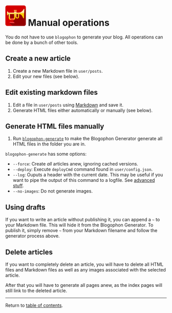 ![Blogophon -](blogophon.png) Manual operations
=================

You do not have to use `blogophon` to generate your blog. All operations can be done by a bunch of other tools.

## Create a new article

1. Create a new Markdown file in `user/posts`.
1. Edit your new files (see below).

## Edit existing markdown files

1. Edit a file in `user/posts` using [Markdown](markdown.md) and save it.
1. Generate HTML files either automatically or manually (see below).

## Generate HTML files manually

1. Run [`blogophon-generate`](../generate.js) to make the Blogophon Generator generate all HTML files in the folder you are in.

`blogophon-generate` has some options:

* `--force`: Create _all_ articles anew, ignoring cached versions.
* `--deploy`:  Execute `deployCmd` command found in `user/config.json`.
* `--log`:  Ouputs a header with the current date. This may be useful if you want to pipe the output of this command to a logfile. See [advanced stuff](advanced-stuff.md).
* `--no-images`: Do not generate images.

## Using drafts

If you want to write an article without publishing it, you can append a `~` to your Markdown file. This will hide it from the Blogophon Generator. To publish it, simply remove `~` from your Markdown filename and follow the generator process above.

## Delete articles

If you want to completely delete an article, you will have to delete all HTML files and Markdown files as well as any images associated with the selected article.

After that you will have to generate all pages anew, as the index pages will still link to the deleted article.

---

Return to [table of contents](README.md).
